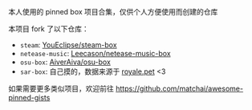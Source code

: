 本人使用的 pinned box 项目合集，仅供个人方便使用而创建的仓库

本项目 fork 了以下仓库：

* `steam`: [YouEclipse/steam-box](https://github.com/YouEclipse/steam-box)
* `netease-music`: [Leecason/netease-music-box](https://github.com/Leecason/netease-music-box)
* `osu-box`: [AiverAiva/osu-box](https://github.com/AiverAiva/osu-box)
* `sar-box`: 自己摸的，数据来源于 [royale.pet](https://royale.pet) <3

如果需要更多类似项目，欢迎前往 https://github.com/matchai/awesome-pinned-gists